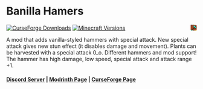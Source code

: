 # Banilla Hamers

<img align="right" width="16" src="src/main/resources/assets/banilla_hammers/banillahammerpre.png">

[![CurseForge Downloads](https://cf.way2muchnoise.eu/full_635337_downloads.svg)](https://www.curseforge.com/minecraft/mc-mods/banilla-hammers)
[![Minecraft Versions](https://cf.way2muchnoise.eu/versions/635337.svg)](https://www.curseforge.com/minecraft/mc-mods/banilla-hammers)

A mod that adds vanilla-styled hammers with special attack. 
New special attack gives new stun effect (it disables damage and movement). 
Plants can be harvested with a special attack 0_о. 
Different hammers and mod support!
The hammer has high damage, low speed, special attack and attack range +1. 

#### [Discord Server](https://discord.gg/DcemWeskeZ) | [Modrinth Page](https://modrinth.com/mod/banilla-hammers) | [CurseForge Page](https://www.curseforge.com/minecraft/mc-mods/banilla-hammers)
